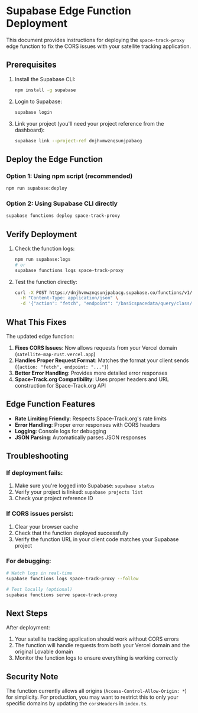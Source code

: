 # Supabase Edge Function Deployment

This document provides instructions for deploying the `space-track-proxy` edge function to fix the CORS issues with your satellite tracking application.

## Prerequisites

1. Install the Supabase CLI:
   ```bash
   npm install -g supabase
   ```

2. Login to Supabase:
   ```bash
   supabase login
   ```

3. Link your project (you'll need your project reference from the dashboard):
   ```bash
   supabase link --project-ref dnjhvmwznqsunjpabacg
   ```

## Deploy the Edge Function

### Option 1: Using npm script (recommended)
```bash
npm run supabase:deploy
```

### Option 2: Using Supabase CLI directly
```bash
supabase functions deploy space-track-proxy
```

## Verify Deployment

1. Check the function logs:
   ```bash
   npm run supabase:logs
   # or
   supabase functions logs space-track-proxy
   ```

2. Test the function directly:
   ```bash
   curl -X POST https://dnjhvmwznqsunjpabacg.supabase.co/functions/v1/space-track-proxy \
     -H "Content-Type: application/json" \
     -d '{"action": "fetch", "endpoint": "/basicspacedata/query/class/gp/decay_date/null-val/epoch/>now-30/orderby/NORAD_CAT_ID asc/limit/10/format/json"}'
   ```

## What This Fixes

The updated edge function:

1. **Fixes CORS Issues**: Now allows requests from your Vercel domain (`satellite-map-rust.vercel.app`)
2. **Handles Proper Request Format**: Matches the format your client sends (`{action: "fetch", endpoint: "..."}`)
3. **Better Error Handling**: Provides more detailed error responses
4. **Space-Track.org Compatibility**: Uses proper headers and URL construction for Space-Track.org API

## Edge Function Features

- **Rate Limiting Friendly**: Respects Space-Track.org's rate limits
- **Error Handling**: Proper error responses with CORS headers
- **Logging**: Console logs for debugging
- **JSON Parsing**: Automatically parses JSON responses

## Troubleshooting

### If deployment fails:
1. Make sure you're logged into Supabase: `supabase status`
2. Verify your project is linked: `supabase projects list`
3. Check your project reference ID

### If CORS issues persist:
1. Clear your browser cache
2. Check that the function deployed successfully
3. Verify the function URL in your client code matches your Supabase project

### For debugging:
```bash
# Watch logs in real-time
supabase functions logs space-track-proxy --follow

# Test locally (optional)
supabase functions serve space-track-proxy
```

## Next Steps

After deployment:
1. Your satellite tracking application should work without CORS errors
2. The function will handle requests from both your Vercel domain and the original Lovable domain
3. Monitor the function logs to ensure everything is working correctly

## Security Note

The function currently allows all origins (`Access-Control-Allow-Origin: *`) for simplicity. For production, you may want to restrict this to only your specific domains by updating the `corsHeaders` in `index.ts`.